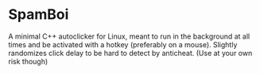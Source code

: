 # SpamBoi

A minimal C++ autoclicker for Linux, meant to run in the background at all times and be activated with a hotkey (preferably on a mouse).
Slightly randomizes click delay to be hard to detect by anticheat. (Use at your own risk though)
